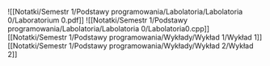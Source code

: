 ![[Notatki/Semestr 1/Podstawy programowania/Labolatoria/Labolatoria 0/Laboratorium 0.pdf]]
![[Notatki/Semestr 1/Podstawy programowania/Labolatoria/Labolatoria 0/Labolatoria0.cpp]]
[[Notatki/Semestr 1/Podstawy programowania/Wykłady/Wykład 1/Wykład 1]]
[[Notatki/Semestr 1/Podstawy programowania/Wykłady/Wykład 2/Wykład 2]]